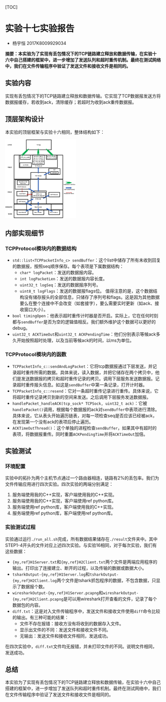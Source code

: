[TOC]

# 实验十七实验报告
+ 杨宇恒 2017K8009929034

**摘要：本实验为了实现有丢包情况下的TCP链路建立释放和数据传输，在实验十六中自己搭建的框架中，进一步增加了发送队列和超时重传机制。最终在测试网络中，我们在文件传输程序中验证了发送文件和接收文件是相同的。**

## 实验内容
实现有丢包情况下的TCP链路建立释放和数据传输。它实现了TCP数据报发送方将数据报缓存，若收到ack，清除缓存；若超时为收到ack重传数据报。

## 顶层架构设计
本实验的顶层框架与实验十六相同，整体结构如下：

<img src="netArchitecture.png" alt="netArchitecture" style="zoom:25%;" />

## 内部实现细节

### TCPProtocol模块内的数据结构
+ `std::list<TCPPacketInfo_c> sendBuffer`：这个list中储存了所有未收到回复的数据报，按照seq顺序保存。每个表项是下属数据结构：
	+ `char* logPacket`：发送的数据报内容。
	+ `int logPacketLen`：发送的数据报内容长度。
	+ `uint32_t logSeq`：发送的数据报序列号。
	+ `uint8_t logFlags`：发送的数据报flags位。
	值得注意的是，这个数据结构没有储存报头的全部信息，只储存了序列号和flags。这是因为其他数据要么在整个连接中不会改变（如套接字），要么需要实时更新（如ack、接收窗口大小）。
+ `bool timingOpen`：他表示超时重传计时器是否开启。实际上，它在任何时刻都与`sendBuffer`是否为空的逻辑值相反。我们额外维护这个数据可以更好的debug。
+ `uint32_t ACKTimeOut`和`uint32_t ACKPendingTime`：他们分别表示等候ack多久开始按照超时处理，以及当前等候ack的时间，以ms为单位。

### TCPProtocol模块内的函数 
+ `TCPPacketInfo_c::sendAndLogPacket`：它将tcp数据报通过下层发送，并记录超时重传所需的数据。具体来说，读入数据，并把它储存在两个拷贝中，他们是发送数据报的拷贝和超时重传记录的拷贝。调用下层服务发送数据报。记录超时重传报头信息。如这是`sendBuffer`中第一条记录，打开计时器。
+ `TCPPacketInfo_c::resend`：它对一条超时重传记录进行重传。具体来说，它将超时重传记录拷贝到新的空间来发送。之后调用下层服务发送数据报。
+ `handlePacket_handleACK(tcp_sock* TCPSock, uint32_t ack)`：它被`handlePacket()`调用，根据每个数据报的ack对`sendBuffer`中表项进行清除。具体来说，它从表头开始遍历链表，对每一项检查seq是否应该已经被ack，在发现第一个没有ack的表项后停止遍历。
+ `ACKTimeOutThread()`：这个单独的进程检查`sendBuffer`，如果其中有超时的表项，将数据报重传。同时重置`ACKPendingTime`并将`ACKTimeOut`加倍。

## 实验测试

### 环境配置
实验中的拓扑为两个主机节点通过一个路由器相连，链路有2%的丢包率。我们为文件传输应用进行四次实验。四次实验的两端分别满足：
1. 服务端使用我的C++实现，客户端使用我的C++实现。
2. 服务端使用我的C++实现，客户端使用ref python库。
3. 服务端使用ref python库，客户端使用我的C++实现。
4. 服务端使用ref python库，客户端使用ref python库。

### 实验测试过程
实验通过运行`./run_all.sh`完成，所有数据结果储存在`./result`文件夹中。其中STEP1-4开头的文件对应上述四次实验。与实验16相同，对于每次实验，我们有这些数据：
+ `{my,ref}H1Server.txt`和`{my,ref}H2Client.txt`两个文件是两端应用程序的输出。打印出了连接建立、断开的过程，以及传输的数据或数据大小。
+ `tsharkOutput-{my,ref}H1Server.log`和`tsharkOutput-{my,ref}H2Client.log`两个文件是tshark抓包程序的数据，不包含数据，只显示了数据报个数。
+ `wiresharkOutput-{my,ref}H1Server.pcapng`和`wiresharkOutput-{my,ref}H2Client.pcapng`是可以用wireshark打开查看的文件，记录了每个数据包的内容。
+ `diff.txt`：这是对入文件传输程序中，发送文件和接收文件使用`diff`命令比较的输出。有三种可能的结果：
	+ 文件不存在报错：接收方没有将收到的数据存入文件。
	+ 显示出文件的不同：发送文件和接收文件不同。
	+ 无输出：发送文件和接收文件相同，发送成功。

在四次实验中，`diff.txt`文件均无报错，并未打印文件的不同。说明文件相同，发送成功。

## 总结
本实验为了实现有丢包情况下的TCP链路建立释放和数据传输，在实验十六中自己搭建的框架中，进一步增加了发送队列和超时重传机制。最终在测试网络中，我们在文件传输程序中验证了发送文件和接收文件是相同的。

